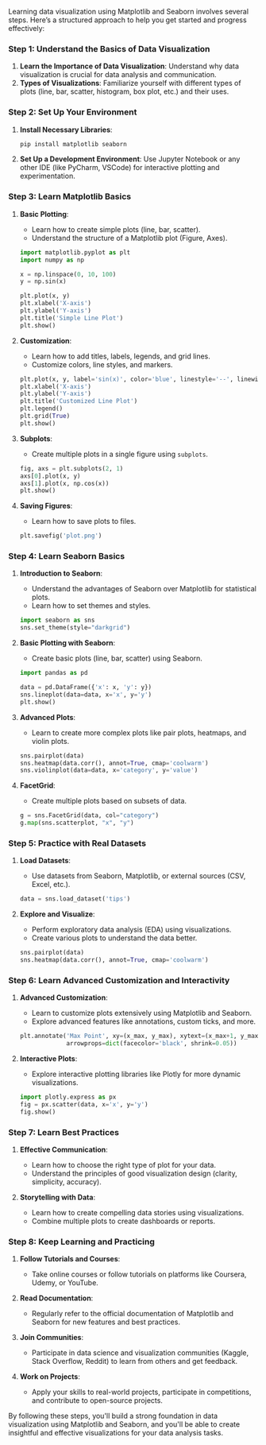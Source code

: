 Learning data visualization using Matplotlib and Seaborn involves several steps. Here’s a structured approach to help you get started and progress effectively:

### Step 1: Understand the Basics of Data Visualization

1. **Learn the Importance of Data Visualization**: Understand why data visualization is crucial for data analysis and communication.
2. **Types of Visualizations**: Familiarize yourself with different types of plots (line, bar, scatter, histogram, box plot, etc.) and their uses.

### Step 2: Set Up Your Environment

1. **Install Necessary Libraries**:

   ```bash
   pip install matplotlib seaborn
   ```

2. **Set Up a Development Environment**: Use Jupyter Notebook or any other IDE (like PyCharm, VSCode) for interactive plotting and experimentation.

### Step 3: Learn Matplotlib Basics

1. **Basic Plotting**:

   - Learn how to create simple plots (line, bar, scatter).
   - Understand the structure of a Matplotlib plot (Figure, Axes).

   ```python
   import matplotlib.pyplot as plt
   import numpy as np

   x = np.linspace(0, 10, 100)
   y = np.sin(x)

   plt.plot(x, y)
   plt.xlabel('X-axis')
   plt.ylabel('Y-axis')
   plt.title('Simple Line Plot')
   plt.show()
   ```

2. **Customization**:

   - Learn how to add titles, labels, legends, and grid lines.
   - Customize colors, line styles, and markers.

   ```python
   plt.plot(x, y, label='sin(x)', color='blue', linestyle='--', linewidth=2)
   plt.xlabel('X-axis')
   plt.ylabel('Y-axis')
   plt.title('Customized Line Plot')
   plt.legend()
   plt.grid(True)
   plt.show()
   ```

3. **Subplots**:

   - Create multiple plots in a single figure using `subplots`.

   ```python
   fig, axs = plt.subplots(2, 1)
   axs[0].plot(x, y)
   axs[1].plot(x, np.cos(x))
   plt.show()
   ```

4. **Saving Figures**:

   - Learn how to save plots to files.

   ```python
   plt.savefig('plot.png')
   ```

### Step 4: Learn Seaborn Basics

1. **Introduction to Seaborn**:

   - Understand the advantages of Seaborn over Matplotlib for statistical plots.
   - Learn how to set themes and styles.

   ```python
   import seaborn as sns
   sns.set_theme(style="darkgrid")
   ```

2. **Basic Plotting with Seaborn**:

   - Create basic plots (line, bar, scatter) using Seaborn.

   ```python
   import pandas as pd

   data = pd.DataFrame({'x': x, 'y': y})
   sns.lineplot(data=data, x='x', y='y')
   plt.show()
   ```

3. **Advanced Plots**:

   - Learn to create more complex plots like pair plots, heatmaps, and violin plots.

   ```python
   sns.pairplot(data)
   sns.heatmap(data.corr(), annot=True, cmap='coolwarm')
   sns.violinplot(data=data, x='category', y='value')
   ```

4. **FacetGrid**:

   - Create multiple plots based on subsets of data.

   ```python
   g = sns.FacetGrid(data, col="category")
   g.map(sns.scatterplot, "x", "y")
   ```

### Step 5: Practice with Real Datasets

1. **Load Datasets**:

   - Use datasets from Seaborn, Matplotlib, or external sources (CSV, Excel, etc.).

   ```python
   data = sns.load_dataset('tips')
   ```

2. **Explore and Visualize**:

   - Perform exploratory data analysis (EDA) using visualizations.
   - Create various plots to understand the data better.

   ```python
   sns.pairplot(data)
   sns.heatmap(data.corr(), annot=True, cmap='coolwarm')
   ```

### Step 6: Learn Advanced Customization and Interactivity

1. **Advanced Customization**:

   - Learn to customize plots extensively using Matplotlib and Seaborn.
   - Explore advanced features like annotations, custom ticks, and more.

   ```python
   plt.annotate('Max Point', xy=(x_max, y_max), xytext=(x_max+1, y_max+1),
                arrowprops=dict(facecolor='black', shrink=0.05))
   ```

2. **Interactive Plots**:

   - Explore interactive plotting libraries like Plotly for more dynamic visualizations.

   ```python
   import plotly.express as px
   fig = px.scatter(data, x='x', y='y')
   fig.show()
   ```

### Step 7: Learn Best Practices

1. **Effective Communication**:

   - Learn how to choose the right type of plot for your data.
   - Understand the principles of good visualization design (clarity, simplicity, accuracy).

2. **Storytelling with Data**:
   - Learn how to create compelling data stories using visualizations.
   - Combine multiple plots to create dashboards or reports.

### Step 8: Keep Learning and Practicing

1. **Follow Tutorials and Courses**:

   - Take online courses or follow tutorials on platforms like Coursera, Udemy, or YouTube.

2. **Read Documentation**:

   - Regularly refer to the official documentation of Matplotlib and Seaborn for new features and best practices.

3. **Join Communities**:

   - Participate in data science and visualization communities (Kaggle, Stack Overflow, Reddit) to learn from others and get feedback.

4. **Work on Projects**:
   - Apply your skills to real-world projects, participate in competitions, and contribute to open-source projects.

By following these steps, you'll build a strong foundation in data visualization using Matplotlib and Seaborn, and you'll be able to create insightful and effective visualizations for your data analysis tasks.
